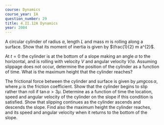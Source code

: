 ```yaml
---
course: Dynamics
course_year: IA
question_number: 29
title: 4.II.12A Dynamics
year: 2004
---
```



A circular cylinder of radius $a$, length $L$ and mass $m$ is rolling along a surface. Show that its moment of inertia is given by $\frac{1}{2} m a^{2}$.

At $t=0$ the cylinder is at the bottom of a slope making an angle $\alpha$ to the horizontal, and is rolling with velocity $V$ and angular velocity $V / a$. Assuming slippage does not occur, determine the position of the cylinder as a function of time. What is the maximum height that the cylinder reaches?

The frictional force between the cylinder and surface is given by $\mu m g \cos \alpha$, where $\mu$ is the friction coefficient. Show that the cylinder begins to slip rather than roll if $\tan \alpha>3 \mu$. Determine as a function of time the location, speed and angular velocity of the cylinder on the slope if this condition is satisfied. Show that slipping continues as the cylinder ascends and descends the slope. Find also the maximum height the cylinder reaches, and its speed and angular velocity when it returns to the bottom of the slope.